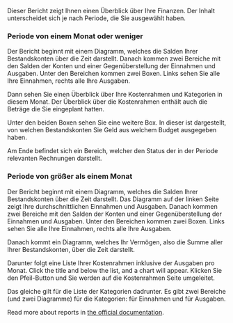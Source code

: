 Dieser Bericht zeigt Ihnen einen Überblick über Ihre Finanzen. Der Inhalt unterscheidet sich je nach Periode, die Sie ausgewählt haben.

### Periode von einem Monat oder weniger

Der Bericht beginnt mit einem Diagramm, welches die Salden Ihrer Bestandskonten über die Zeit darstellt. Danach kommen zwei Bereiche mit den Salden der Konten und einer Gegenüberstellung der Einnahmen und Ausgaben. Unter den Bereichen kommen zwei Boxen. Links sehen Sie alle Ihre Einnahmen, rechts alle Ihre Ausgaben.

Dann sehen Sie einen Überblick über Ihre Kostenrahmen und Kategorien in diesem Monat. Der Überblick über die Kostenrahmen enthält auch die Beträge die Sie eingeplant hatten.

Unter den beiden Boxen sehen Sie eine weitere Box. In dieser ist dargestellt, von welchen Bestandskonten Sie Geld aus welchem Budget ausgegeben haben.

Am Ende befindet sich ein Bereich, welcher den Status der in der Periode relevanten Rechnungen darstellt.

### Periode von größer als einem Monat

Der Bericht beginnt mit einem Diagramm, welches die Salden Ihrer Bestandskonten über die Zeit darstellt. Das Diagramm auf der linken Seite zeigt Ihre durchschnittlichen Einnahmen und Ausgaben. Danach kommen zwei Bereiche mit den Salden der Konten und einer Gegenüberstellung der Einnahmen und Ausgaben. Unter den Bereichen kommen zwei Boxen. Links sehen Sie alle Ihre Einnahmen, rechts alle Ihre Ausgaben.

Danach kommt ein Diagramm, welches Ihr Vermögen, also die Summe aller Ihrer Bestandskonten, über die Zeit darstellt.

Darunter folgt eine Liste Ihrer Kostenrahmen inklusive der Ausgaben pro Monat. Click the title and below the list, and a chart will appear. Klicken Sie den Pfeil-Button und Sie werden auf die Kostenrahmen Seite umgeleitet.

Das gleiche gilt für die Liste der Kategorien dadrunter. Es gibt zwei Bereiche (und zwei Diagramme) für die Kategorien: für Einnahmen und für Ausgaben.

Read more about reports in [the official documentation](https://docs.firefly-iii.org/advanced-concepts/reports).